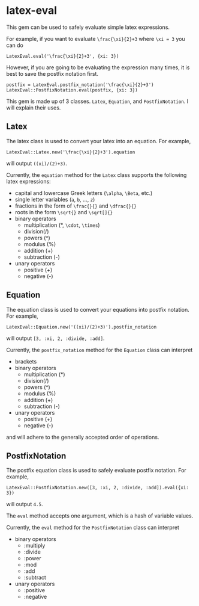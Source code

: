 # latex-eval

This gem can be used to safely evaluate simple latex expressions.

For example, if you want to evaluate `\frac{\xi}{2}+3` where `\xi = 3` you can do

    LatexEval.eval('\frac{\xi}{2}+3', {xi: 3})

However, if you are going to be evaluating the expression many times, it is best to save the postfix notation first.

    postfix = LatexEval.postfix_notation('\frac{\xi}{2}+3')
    LatexEval::PostfixNotation.eval(postfix, {xi: 3})

This gem is made up of 3 classes. `Latex`, `Equation`, and `PostfixNotation`. I will explain their uses.

## Latex

The latex class is used to convert your latex into an equation. For example,

    LatexEval::Latex.new('\frac{\xi}{2}+3').equation

will output `((xi)/(2)+3)`.

Currently, the `equation` method for the `Latex` class supports the following latex expressions:

- capital and lowercase Greek letters (`\alpha`, `\Beta`, etc.)
- single letter variables (`a`, `b`, ..., `z`)
- fractions in the form of `\frac{}{}` and `\dfrac{}{}`
- roots in the form `\sqrt{}` and `\sqrt[]{}`
- binary operators
  - multiplication (\*, `\cdot`, `\times`)
  - division(/)
  - powers (^)
  - modulus (%)
  - addition (+)
  - subtraction (-)
- unary operators
  - positive (+)
  - negative (-)

## Equation

The equation class is used to convert your equations into postfix notation. For example,

    LatexEval::Equation.new('((xi)/(2)+3)').postfix_notation

will output `[3, :xi, 2, :divide, :add]`.

Currently, the `postfix_notation` method for the `Equation` class can interpret

- brackets
- binary operators
  - multiplication (\*)
  - division(/)
  - powers (^)
  - modulus (%)
  - addition (+)
  - subtraction (-)
- unary operators
  - positive (+)
  - negative (-)

and will adhere to the generally accepted order of operations.

## PostfixNotation

The postfix equation class is used to safely evaluate postfix notation. For example,

    LatexEval::PostfixNotation.new([3, :xi, 2, :divide, :add]).eval({xi: 3})

will output `4.5`.

The `eval` method accepts one argument, which is a hash of variable values.

Currently, the `eval` method for the `PostfixNotation` class can interpret

- binary operators
  - :multiply
  - :divide
  - :power
  - :mod
  - :add
  - :subtract
- unary operators
  - :positive
  - :negative
